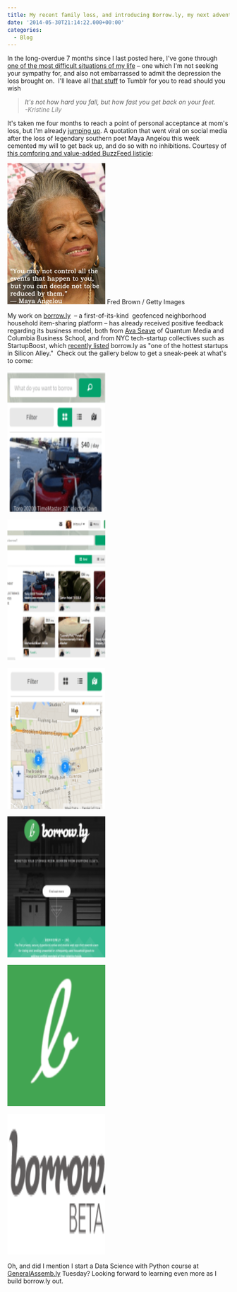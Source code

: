 ```yaml
---
title: My recent family loss, and introducing Borrow.ly, my next adventure
date: '2014-05-30T21:14:22.000+00:00'
categories:
  - Blog
---
```



In the long-overdue 7 months since I last posted here, I've gone through <a href="http://carlvlewis.tumblr.com/post/83499686044/coming-to-terms-with-the-harsh-heartbreaking-reality" target="_blank">one of the most difficult situations of my life</a> – one which I'm not seeking your sympathy for, and also not embarrassed to admit the depression the loss brought on.  I'll leave all <a href="http://carlvlewis.tumblr.com/post/83499686044/coming-to-terms-with-the-harsh-heartbreaking-reality" target="_blank">that stuff</a> to Tumblr for you to read should you wish

<!--more-->


>  *It's not how hard you fall, but how fast you get back on your feet.<br /><span style="color: #808080;"> -Kristine Lily</span>*




It's taken me four months to reach a point of personal acceptance at mom's loss, but I'm already <a href="http://borrowly.com" target="_blank">jumping up</a>. A quotation that went viral on social media after the loss of legendary southern poet Maya Angelou this week cemented my will to get back up, and do so with no inhibitions. Courtesy of <a href="http://www.buzzfeed.com/krystieyandoli/maya-angelou-quotes-that-will-inspire-you-to-be-a-better?sub=2993524_2421512" target="_blank">this comforing and value-added BuzzFeed listicle</a>:

<a href="/assets/enhanced-12185-1392074519-6.jpg"><img class=" wp-image-3841" src="/assets/enhanced-12185-1392074519-6.jpg" alt="Fred Brown / Getty Images" width="222" height="319" /></a> Fred Brown / Getty Images

My work on <a href="http://borrow.ly" target="_blank">borrow.<span style="text-decoration: underline;">ly</span></a>  – a first-of-its-kind  geofenced neighborhood household item-sharing platform – has already received positive feedback regarding its business model, both from <a href="http://quantummedia.com/Our_Team/Principals/Ava_Seave/" target="_blank">Ava Seave</a> of Quantum Media and Columbia Business School, and from NYC tech-startup collectives such as StartupBoost, which <a href="http://www.meetup.com/Startup-Boost-New-York-City/events/174201502/" target="_blank">recently listed</a> borrow.ly as "one of the hottest startups in Silicon Alley."  Check out the gallery below to get a sneak-peek at what's to come:

<a href="/assets/IMG_0314.png"><img class=" wp-image-3841" src="/assets/IMG_0314.png" alt="" width="222" height="319" /></a>

<a href="/assets/Screen-Shot-2014-05-31-at-2.24.37-AM.png"><img class=" wp-image-3841" src="/assets/Screen-Shot-2014-05-31-at-2.24.37-AM.png" alt="" width="222" height="319" /></a>

<a href="/assets/Screen-Shot-2014-05-31-at-2.39.01-AM.png"><img class=" wp-image-3841" src="/assets/Screen-Shot-2014-05-31-at-2.39.01-AM.png" alt="" width="222" height="319" /></a>

<a href="/assets/Screen-Shot-2014-05-31-at-2.27.44-AM.png"><img class=" wp-image-3841" src="/assets/Screen-Shot-2014-05-31-at-2.27.44-AM.png" alt="" width="222" height="319" /></a>

<a href="/assets/zwaCq4hA.png"><img class=" wp-image-3841" src="/assets/zwaCq4hA.png" alt="" width="222" height="319" /></a>

<a href="/assets/borrowlymasthead_new.png"><img class=" wp-image-3841" src="/assets/borrowlymasthead_new.png" alt="" width="222" height="319" /></a>


Oh, and did I mention I start a Data Science with Python course at<a href="http://GeneralAssemb.ly" target="_blank"> GeneralAssemb.ly</a> Tuesday? Looking forward to learning even more as I build borrow.ly out.

